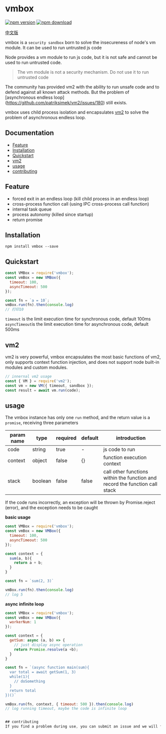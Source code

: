 # vmbox 
   [![npm version](https://badge.fury.io/js/vmbox.svg)](https://badge.fury.io/js/vmbox)
   [![npm download](https://img.shields.io/npm/dt/vmbox.svg)]()

  [中文版](./README.zh.md)

  vmbox is a `security sandbox` born to solve the insecureness of node's vm module. It can be used to run untrusted js code

  Node provides a vm module to run js code, but it is not safe and cannot be used to run untrusted code.
  > The vm module is not a security mechanism. Do not use it to run untrusted code
  
  The community has provided vm2 with the ability to run unsafe code and to defend against all known attack methods. But the problem of [asynchronous endless loop] (https://github.com/patriksimek/vm2/issues/180) still exists.

  vmbox uses child process isolation and encapsulates [vm2](https://github.com/patriksimek/vm2) to solve the problem of asynchronous endless loop.

## Documentation
  - [Feature](#Feature)
  - [Installation](#Installation)
  - [Quickstart](#Quickstart)
  - [vm2](#vm2)
  - [usage](#usage)
  - [contributing](#contributing)

## Feature

  * forced exit in an endless loop (kill child process in an endless loop)
  * cross-process function call (using IPC cross-process call function)
  * internal task queue
  * process autonomy (killed since startup)
  * return promise

## Installation

```
npm install vmbox --save
```

## Quickstart

```javascript
const VMBox = require('vmbox');
const vmBox = new VMBox({
  timeout: 100,
  asyncTimeout: 500
});

const fn = `a = 10`;
vmBox.run(fn).then(console.log)
// 打印10
```
`timeout` is the limit execution time for synchronous code, default 100ms  
`asyncTimeout`is the limit execution time for asynchronous code, default 500ms

## vm2

vm2 is very powerful, vmbox encapsulates the most basic functions of vm2, only supports context function injection, and does not support node built-in modules and custom modules.

```javascript
// innernal vm2 usage
const { VM } = require('vm2');
const vm = new VM({ timeout, sandbox });
const result = await vm.run(code);
```

## usage
The vmbox instance has only one `run` method, and the return value is a` promise`, receiving three parameters

| param name | type | required | default | introduction |
|---|---|---|---|---|
|code|string| true | - | js code to run|
|context| object | false | {} | function execution context |
|stack | boolean | false | false | call other functions within the function and record the function call stack|

If the code runs incorrectly, an exception will be thrown by Promise.reject (error), and the exception needs to be caught

**basic usage**

```javascript
const VMBox = require('vmbox');
const vmBox = new VMBox({
  timeout: 100,
  asyncTimeout: 500
});

const context = {
  sum(a, b){
    return a + b;
  }
}

const fn = `sum(2, 3)`

vmBox.run(fn).then(console.log)
// log 5
```

**async infinite loop**

```javascript
const VMBox = require('vmbox');
const vmBox = new VMBox({
  workerNum: 1
});

const context = {
  getSum: async (a, b) => {
    // just display async operation
    return Promise.resolve(a +b);
  }
}

const fn = `(async function main(sum){
  var total = await getSum(1, 3)
  while(1){
    // doSomething
  }  
  return total
})()`

vmBox.run(fn, context, { timeout: 500 }).then(console.log)
// log running timeout, maybe the code is infinite loop


## contributing
If you find a problem during use, you can submit an issue and we will fix it as soon as possible. If you have good suggestions for modification, you can submit a pull request, including issue and solution.
